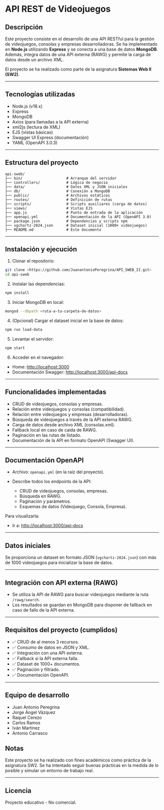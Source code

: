 # API REST de Videojuegos

## Descripción

Este proyecto consiste en el desarrollo de una API RESTful para la gestión de videojuegos, consolas y empresas desarrolladoras. Se ha implementado en **Node.js** utilizando **Express** y se conecta a una base de datos **MongoDB**. Además, integra datos de una API externa (RAWG) y permite la carga de datos desde un archivo XML.

El proyecto se ha realizado como parte de la asignatura **Sistemas Web II (SW2)**.

---

## Tecnologías utilizadas

* Node.js (v18.x)
* Express
* MongoDB
* Axios (para llamadas a la API externa)
* xml2js (lectura de XML)
* EJS (vistas básicas)
* Swagger UI Express (documentación)
* YAML (OpenAPI 3.0.3)

---


## Estructura del proyecto

```
api-sweb/
├── bin/                    # Arranque del servidor
├── controllers/            # Lógica de negocio
├── data/                   # Datos XML y JSON iniciales
├── db/                     # Conexión a MongoDB
├── public/                 # Archivos estáticos
├── routes/                 # Definición de rutas
├── scripts/                # Scripts auxiliares (carga de datos)
├── views/                  # Vistas EJS
├── app.js                  # Punto de entrada de la aplicación
├── openapi.yml             # Documentación de la API (OpenAPI 3.0)
├── package.json            # Dependencias y scripts npm
├── vgchartz-2024.json      # Dataset inicial (1000+ videojuegos)
├── README.md               # Este documento
```

---

## Instalación y ejecución

1. Clonar el repositorio:

```bash
git clone <https://github.com/JuanantonioPeregrina/API_SWEB_II.git>
cd api-sweb
```

2. Instalar las dependencias:

```bash
npm install
```

3. Iniciar MongoDB en local:

```bash
mongod --dbpath <ruta-a-tu-carpeta-de-datos>
```

4. (Opcional) Cargar el dataset inicial en la base de datos:

```bash
npm run load-data
```

5. Levantar el servidor:

```bash
npm start
```

6. Acceder en el navegador:

* Home: [http://localhost:3000](http://localhost:3000)
* Documentación Swagger: [http://localhost:3000/api-docs](http://localhost:3000/api-docs)

---

## Funcionalidades implementadas

* CRUD de videojuegos, consolas y empresas.
* Relación entre videojuegos y consolas (compatibilidad).
* Relación entre videojuegos y empresas (desarrolladoras).
* Búsqueda de videojuegos a través de la API externa RAWG.
* Carga de datos desde archivo XML (consolas.xml).
* Fallback local en caso de caída de RAWG.
* Paginación en las rutas de listado.
* Documentación de la API en formato OpenAPI (Swagger UI).

---

## Documentación OpenAPI

* Archivo: `openapi.yml` (en la raíz del proyecto).
* Describe todos los endpoints de la API:

  * CRUD de videojuegos, consolas, empresas.
  * Búsqueda en RAWG.
  * Paginación y parámetros.
  * Esquemas de datos (Videojuego, Consola, Empresa).

Para visualizarla:

* Ir a: [http://localhost:3000/api-docs](http://localhost:3000/api-docs)

---

## Datos iniciales

Se proporciona un dataset en formato JSON (`vgchartz-2024.json`) con más de 1000 videojuegos para inicializar la base de datos.

---

## Integración con API externa (RAWG)

* Se utiliza la API de RAWG para buscar videojuegos mediante la ruta `/rawg/search`.
* Los resultados se guardan en MongoDB para disponer de fallback en caso de fallo de la API externa.

---

## Requisitos del proyecto (cumplidos)

* ✅ CRUD de al menos 3 recursos.
* ✅ Consumo de datos en JSON y XML.
* ✅ Integración con una API externa.
* ✅ Fallback si la API externa falla.
* ✅ Dataset de 1000+ documentos.
* ✅ Paginación y filtrado.
* ✅ Documentación OpenAPI.

---

## Equipo de desarrollo

* Juan Antonio Peregrina 
* Jorge Ángel Vázquez 
* Raquel Cerezo 
* Carlos Ramos
* Iván Martínez
* Antonio Carrasco



## Notas

Este proyecto se ha realizado con fines académicos como práctica de la asignatura SW2. Se ha intentado seguir buenas prácticas en la medida de lo posible y simular un entorno de trabajo real.

---

## Licencia

Proyecto educativo - No comercial.


